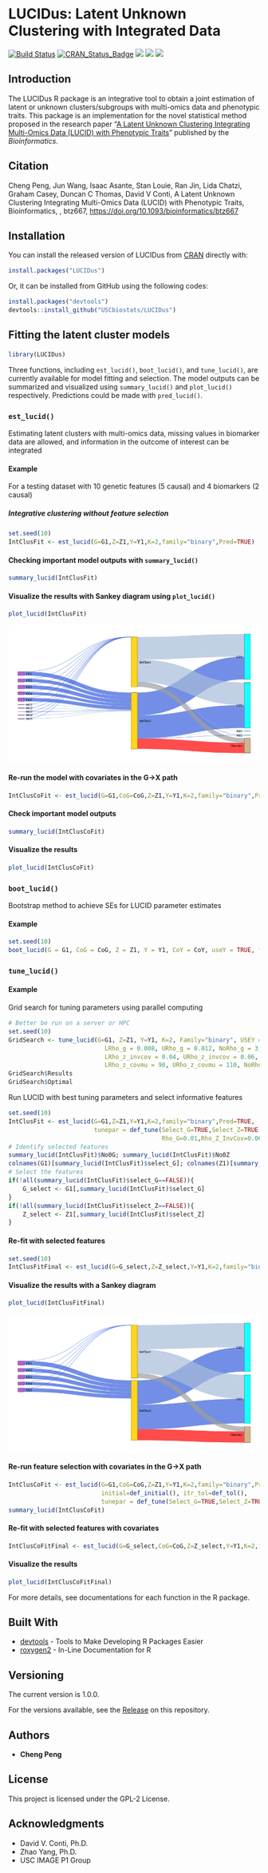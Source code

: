 LUCIDus: Latent Unknown Clustering with Integrated Data
================

[![Build
Status](https://travis-ci.org/USCbiostats/LUCIDus.svg?branch=master)](https://travis-ci.org/USCbiostats/LUCIDus)
[![CRAN\_Status\_Badge](http://www.r-pkg.org/badges/version/LUCIDus?color=green)](https://cran.r-project.org/package=LUCIDus)
![](https://cranlogs.r-pkg.org/badges/grand-total/LUCIDus?color=blue)
![](https://cranlogs.r-pkg.org/badges/LUCIDus?color=yellow)
![](https://cranlogs.r-pkg.org/badges/last-week/LUCIDus?color=red)

<!-- README.md is generated from README.Rmd. Please edit that file -->

## Introduction

The LUCIDus R package is an integrative tool to obtain a joint
estimation of latent or unknown clusters/subgroups with multi-omics data
and phenotypic traits. This package is an implementation for the novel
statistical method proposed in the research paper “[A Latent Unknown
Clustering Integrating Multi-Omics Data (LUCID) with Phenotypic
Traits](https://doi.org/10.1093/bioinformatics/btz667)” published by the
*Bioinformatics*.

## Citation

Cheng Peng, Jun Wang, Isaac Asante, Stan Louie, Ran Jin, Lida Chatzi,
Graham Casey, Duncan C Thomas, David V Conti, A Latent Unknown
Clustering Integrating Multi-Omics Data (LUCID) with Phenotypic Traits,
Bioinformatics, , btz667,
<https://doi.org/10.1093/bioinformatics/btz667>

## Installation

You can install the released version of LUCIDus from
[CRAN](https://CRAN.R-project.org/package=LUCIDus) directly with:

``` r
install.packages("LUCIDus")
```

Or, it can be installed from GitHub using the following codes:

``` r
install.packages("devtools")
devtools::install_github("USCbiostats/LUCIDus")
```

## Fitting the latent cluster models

``` r
library(LUCIDus)
```

Three functions, including `est_lucid()`, `boot_lucid()`, and
`tune_lucid()`, are currently available for model fitting and selection.
The model outputs can be summarized and visualized using
`summary_lucid()` and `plot_lucid()` respectively. Predictions could be
made with `pred_lucid()`.

### `est_lucid()`

Estimating latent clusters with multi-omics data, missing values in
biomarker data are allowed, and information in the outcome of interest
can be integrated

#### Example

For a testing dataset with 10 genetic features (5 causal) and 4
biomarkers (2 causal)

##### Integrative clustering without feature selection

``` r
set.seed(10)
IntClusFit <- est_lucid(G=G1,Z=Z1,Y=Y1,K=2,family="binary",Pred=TRUE)
```

#### Checking important model outputs with `summary_lucid()`

``` r
summary_lucid(IntClusFit)
```

#### Visualize the results with Sankey diagram using `plot_lucid()`

``` r
plot_lucid(IntClusFit)
```

![](man/figures/Sankey2.png)

#### Re-run the model with covariates in the G-\>X path

``` r
IntClusCoFit <- est_lucid(G=G1,CoG=CoG,Z=Z1,Y=Y1,K=2,family="binary",Pred=TRUE)
```

#### Check important model outputs

``` r
summary_lucid(IntClusCoFit)
```

#### Visualize the results

``` r
plot_lucid(IntClusCoFit)
```

### `boot_lucid()`

Bootstrap method to achieve SEs for LUCID parameter estimates

#### Example

``` r
set.seed(10)
boot_lucid(G = G1, CoG = CoG, Z = Z1, Y = Y1, CoY = CoY, useY = TRUE, family = "binary", K = 2, R=500)
```

### `tune_lucid()`

#### Example

Grid search for tuning parameters using parallel computing

``` r
# Better be run on a server or HPC
set.seed(10)
GridSearch <- tune_lucid(G=G1, Z=Z1, Y=Y1, K=2, Family="binary", USEY = TRUE,
                           LRho_g = 0.008, URho_g = 0.012, NoRho_g = 3,
                           LRho_z_invcov = 0.04, URho_z_invcov = 0.06, NoRho_z_invcov = 3,
                           LRho_z_covmu = 90, URho_z_covmu = 110, NoRho_z_covmu = 2)
GridSearch$Results
GridSearch$Optimal
```

Run LUCID with best tuning parameters and select informative features

``` r
set.seed(10)
IntClusFit <- est_lucid(G=G1,Z=Z1,Y=Y1,K=2,family="binary",Pred=TRUE,
                        tunepar = def_tune(Select_G=TRUE,Select_Z=TRUE,
                                           Rho_G=0.01,Rho_Z_InvCov=0.06,Rho_Z_CovMu=90))
# Identify selected features
summary_lucid(IntClusFit)$No0G; summary_lucid(IntClusFit)$No0Z
colnames(G1)[summary_lucid(IntClusFit)$select_G]; colnames(Z1)[summary_lucid(IntClusFit)$select_Z]
# Select the features
if(!all(summary_lucid(IntClusFit)$select_G==FALSE)){
    G_select <- G1[,summary_lucid(IntClusFit)$select_G]
}
if(!all(summary_lucid(IntClusFit)$select_Z==FALSE)){
    Z_select <- Z1[,summary_lucid(IntClusFit)$select_Z]
}
```

#### Re-fit with selected features

``` r
set.seed(10)
IntClusFitFinal <- est_lucid(G=G_select,Z=Z_select,Y=Y1,K=2,family="binary",Pred=TRUE)
```

#### Visualize the results with a Sankey diagram

``` r
plot_lucid(IntClusFitFinal)
```

![](man/figures/Sankey1.png)

#### Re-run feature selection with covariates in the G-\>X path

``` r
IntClusCoFit <- est_lucid(G=G1,CoG=CoG,Z=Z1,Y=Y1,K=2,family="binary",Pred=TRUE,
                          initial=def_initial(), itr_tol=def_tol(),
                          tunepar = def_tune(Select_G=TRUE,Select_Z=TRUE,Rho_G=0.02,Rho_Z_InvCov=0.1,Rho_Z_CovMu=93))
summary_lucid(IntClusCoFit)
```

#### Re-fit with selected features with covariates

``` r
IntClusCoFitFinal <- est_lucid(G=G_select,CoG=CoG,Z=Z_select,Y=Y1,K=2,family="binary",Pred=TRUE)
```

#### Visualize the results

``` r
plot_lucid(IntClusCoFitFinal)
```

For more details, see documentations for each function in the R package.

## Built With

  - [devtools](https://cran.r-project.org/package=devtools) - Tools to
    Make Developing R Packages Easier
  - [roxygen2](https://cran.r-project.org/package=roxygen2) - In-Line
    Documentation for R

## Versioning

The current version is 1.0.0.

For the versions available, see the
[Release](https://github.com/USCbiostats/LUCIDus/releases) on this
repository.

## Authors

  - **Cheng Peng**

## License

This project is licensed under the GPL-2 License.

## Acknowledgments

  - David V. Conti, Ph.D.
  - Zhao Yang, Ph.D.
  - USC IMAGE P1 Group
